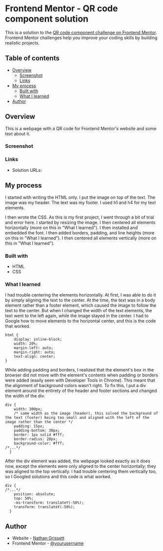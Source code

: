 # Frontend Mentor - QR code component solution

This is a solution to the [QR code component challenge on Frontend Mentor](https://www.frontendmentor.io/challenges/qr-code-component-iux_sIO_H). Frontend Mentor challenges help you improve your coding skills by building realistic projects. 

## Table of contents

- [Overview](#overview)
  - [Screenshot](#screenshot)
  - [Links](#links)
- [My process](#my-process)
  - [Built with](#built-with)
  - [What I learned](#what-i-learned)
- [Author](#author)

## Overview

This is a webpage with a QR code for Frontend Mentor's website and some text about it.

### Screenshot

[](finalproduct/screenshot.png)

### Links

- Solution URLs: [](QRcode.html)
[](assets/stylesheets/main.css)

## My process

I started with writing the HTML only. I put the image on top of the text. The image was my header. The text was my footer. I used h1 and h4 for my text elements.

I then wrote the CSS. As this is my first project, I went through a bit of trial and error here. I started by resizing the image. I then centered all elements horizontally (more on this in "What I learned"). I then installed and embedded the font. I then added borders, padding, and line heights (more on this in "What I learned"). I then centered all elements vertically (more on this in "What I learned").

### Built with

- HTML
- CSS

### What I learned

I had trouble centering the elements horizontally. At first, I was able to do it by simply aligning the text to the center. At the time, the text was in a body element rather than a footer element, which caused the image to follow the text to the center. But when I changed the width of the text elements, the text went to the left again, while the image stayed in the center. I had to Google how to move elements to the horizontal center, and this is the code that worked.

```
html {
    display: inline-block;
    width: 20%;
    margin-left: auto;
    margin-right: auto;
    text-align: center;
}
```

While adding padding and borders, I realized that the element's box in the browser did not move with the element's contents when padding or borders were added (easily seen with Developer Tools in Chrome). This meant that the alignment of background colors wasn't right. To fix this, I put a div element around the entirety of the header and footer sections and changed the width of the div.

```
div {
    width: 300px;
    /* same width as the image (header), this solved the background of the text (footer) being too small and aligned with the left of the image rather than the center */
    padding: 15px;
    padding-bottom: 30px;
    border: 1px solid #fff;
    border-radius: 20px;
    background-color: #fff;
/*...*/
  }
```

After the div element was added, the webpage looked exactly as it does now, except the elements were only aligned to the center horizontally; they was aligned to the top vertically. I had trouble centering them vertically too, so I Googled solutions and this code is what worked.

```
div {
/*...*/
    position: absolute;
    top: 50%;
    -ms-transform: translateY(-50%);
    transform: translateY(-50%);
  }
```

## Author

- Website - [Nathan Grissett](https://www.github.com/nathangrissett/nathangrissett.github.io)
- Frontend Mentor - [@yourusername](https://www.frontendmentor.io/profile/nathangrissett)